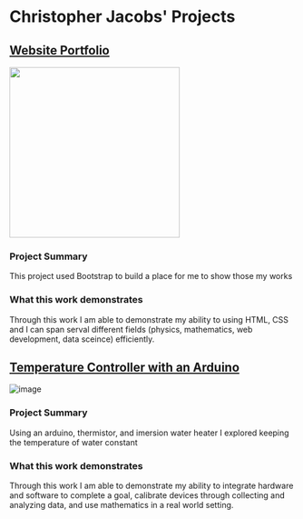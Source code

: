 # Christopher Jacobs' Projects

## [Website Portfolio](https://jacobsc050.github.io/website-portfolio/)

<img src="https://github.com/jacobsc050/portfolio/blob/main/my_picture.png" width="300" height="300">

### Project Summary

This project used Bootstrap to build a place for me to show those my works

### What this work demonstrates

Through this work I am able to demonstrate my ability to using HTML, CSS and I can span serval different fields (physics, mathematics, web development, data sceince) efficiently.


## [Temperature Controller with an Arduino](https://github.com/jacobsc050/temperature-controller-arduino)

![image](https://github.com/jacobsc050/portfolio/blob/main/my_picture.png)

### Project Summary

Using an arduino, thermistor, and imersion water heater I explored keeping the temperature of water constant

### What this work demonstrates

Through this work I am able to demonstrate my ability to integrate hardware and software to complete a goal, calibrate devices through collecting and analyzing data, and use mathematics in a real world setting.  

